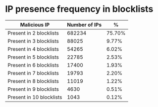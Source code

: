 # IP presence frequency in blocklists
| Malicious IP | Number of IPs | % |
|----|----|----|
| Present in 2 blocklists | 682234 | 75.70% |
| Present in 3 blocklists | 88025 | 9.77% |
| Present in 4 blocklists | 54265 | 6.02% |
| Present in 5 blocklists | 22785 | 2.53% |
| Present in 6 blocklists | 17400 | 1.93% |
| Present in 7 blocklists | 19793 | 2.20% |
| Present in 8 blocklists | 11019 | 1.22% |
| Present in 9 blocklists | 4630 | 0.51% |
| Present in 10 blocklists | 1043 | 0.12% |
